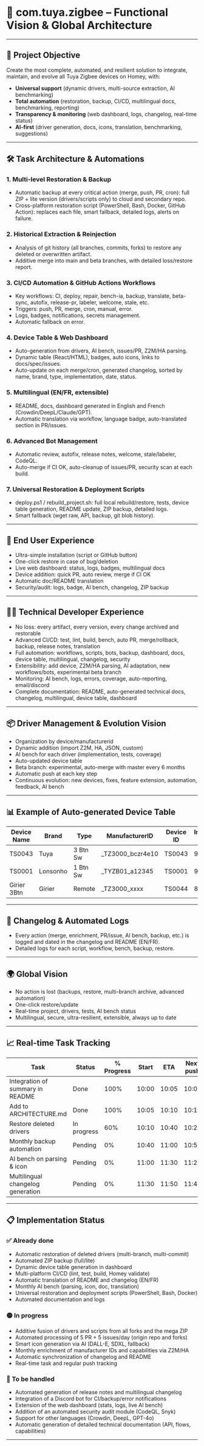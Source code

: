 # 🚀 com.tuya.zigbee – Functional Vision & Global Architecture

---

## 🎯 Project Objective

Create the most complete, automated, and resilient solution to integrate, maintain, and evolve all Tuya Zigbee devices on Homey, with:
- **Universal support** (dynamic drivers, multi-source extraction, AI benchmarking)
- **Total automation** (restoration, backup, CI/CD, multilingual docs, benchmarking, reporting)
- **Transparency & monitoring** (web dashboard, logs, changelog, real-time status)
- **AI-first** (driver generation, docs, icons, translation, benchmarking, suggestions)

---

## 🛠️ Task Architecture & Automations

### 1. Multi-level Restoration & Backup
- Automatic backup at every critical action (merge, push, PR, cron): full ZIP + lite version (drivers/scripts only) to cloud and secondary repo.
- Cross-platform restoration script (PowerShell, Bash, Docker, GitHub Action): replaces each file, smart fallback, detailed logs, alerts on failure.

### 2. Historical Extraction & Reinjection
- Analysis of git history (all branches, commits, forks) to restore any deleted or overwritten artifact.
- Additive merge into main and beta branches, with detailed loss/restore report.

### 3. CI/CD Automation & GitHub Actions Workflows
- Key workflows: CI, deploy, repair, bench-ia, backup, translate, beta-sync, autofix, release-pr, labeler, welcome, stale, etc.
- Triggers: push, PR, merge, cron, manual, error.
- Logs, badges, notifications, secrets management.
- Automatic fallback on error.

### 4. Device Table & Web Dashboard
- Auto-generation from drivers, AI bench, issues/PR, Z2M/HA parsing.
- Dynamic table (React/HTML), badges, auto icons, links to docs/spec/issues.
- Auto-update on each merge/cron, generated changelog, sorted by name, brand, type, implementation, date, status.

### 5. Multilingual (EN/FR, extensible)
- README, docs, dashboard generated in English and French (Crowdin/DeepL/Claude/GPT).
- Automatic translation via workflow, language badge, auto-translated section in PR/issues.

### 6. Advanced Bot Management
- Automatic review, autofix, release notes, welcome, stale/labeler, CodeQL.
- Auto-merge if CI OK, auto-cleanup of issues/PR, security scan at each build.

### 7. Universal Restoration & Deployment Scripts
- deploy.ps1 / rebuild_project.sh: full local rebuild/restore, tests, device table generation, README update, ZIP backup, detailed logs.
- Smart fallback (wget raw, API, backup, git blob history).

---

## 👤 End User Experience

- Ultra-simple installation (script or GitHub button)
- One-click restore in case of bug/deletion
- Live web dashboard: status, logs, badges, multilingual docs
- Device addition: quick PR, auto review, merge if CI OK
- Automatic doc/README translation
- Security/audit: logs, badge, AI bench, changelog, ZIP backup

---

## 👨‍💻 Technical Developer Experience

- No loss: every artifact, every version, every change archived and restorable
- Advanced CI/CD: test, lint, build, bench, auto PR, merge/rollback, backup, release notes, translation
- Full automation: workflows, scripts, bots, backup, dashboard, docs, device table, multilingual, changelog, security
- Extensibility: add device, Z2M/HA parsing, AI adaptation, new workflows/bots, experimental beta branch
- Monitoring: AI bench, logs, errors, coverage, auto-reporting, email/discord
- Complete documentation: README, auto-generated technical docs, changelog, multilingual, device table, dashboard

---

## 📦 Driver Management & Evolution Vision

- Organization by device/manufacturerid
- Dynamic addition (import Z2M, HA, JSON, custom)
- AI bench for each driver (implementation, tests, coverage)
- Auto-updated device table
- Beta branch: experimental, auto-merge with master every 6 months
- Automatic push at each key step
- Continuous evolution: new devices, fixes, feature extension, automation, feedback, AI bench

---

## 📊 Example of Auto-generated Device Table

| Device Name | Brand    | Type     | ManufacturerID     | Device ID | Implementation (%) | Date       | Status | Docs       |
| ----------- | -------- | -------- | ------------------ | --------- | ------------------ | ---------- | ------ | ---------- |
| TS0043      | Tuya     | 3 Btn Sw | _TZ3000_bczr4e10   | TS0043    | 95                 | 2024-05-02 | OK     | [Spec](#)  |
| TS0001      | Lonsonho | 1 Btn Sw | _TYZB01_a12345     | TS0001    | 92                 | 2024-03-21 | OK     | [Forum](#) |
| Girier 3Btn | Girier   | Remote   | _TZ3000_xxxx       | TS0044    | 88                 | 2023-12-15 | BETA   | [Docs](#)  |

---

## 📝 Changelog & Automated Logs

- Every action (merge, enrichment, PR/issue, AI bench, backup, etc.) is logged and dated in the changelog and README (EN/FR).
- Detailed logs for each script, workflow, bench, backup, restore.

---

## 🌍 Global Vision

- No action is lost (backups, restore, multi-branch archive, advanced automation)
- One-click restore/update
- Real-time project, drivers, tests, AI bench status
- Multilingual, secure, ultra-resilient, extensible, always up to date

---

## 📈 Real-time Task Tracking

| Task                                   | Status     | % Progress | Start         | ETA         | Next push |
|----------------------------------------|------------|------------|---------------|-------------|-----------|
| Integration of summary in README       | Done       | 100%       | 10:00         | 10:05       | 10:05     |
| Add to ARCHITECTURE.md                 | Done       | 100%       | 10:05         | 10:10       | 10:10     |
| Restore deleted drivers                | In progress| 60%        | 10:10         | 10:40       | 10:25     |
| Monthly backup automation              | Pending    | 0%         | 10:40         | 11:00       | 10:55     |
| AI bench on parsing & icon             | Pending    | 0%         | 11:00         | 11:30       | 11:20     |
| Multilingual changelog generation      | Pending    | 0%         | 11:30         | 11:50       | 11:45     |

---

## 📋 Implementation Status

### ✅ Already done
- Automatic restoration of deleted drivers (multi-branch, multi-commit)
- Automated ZIP backup (full/lite)
- Dynamic device table generation in dashboard
- Multi-platform CI/CD (lint, test, build, Homey validate)
- Automatic translation of README and changelog (EN/FR)
- Monthly AI bench (parsing, icon, doc, translation)
- Universal restoration and deployment scripts (PowerShell, Bash, Docker)
- Automated documentation and logs

### 🟡 In progress
- Additive fusion of drivers and scripts from all forks and the mega ZIP
- Automated processing of 5 PR + 5 issues/day (origin repo and forks)
- Smart icon generation via AI (DALL-E, SDXL, fallback)
- Monthly enrichment of manufacturer IDs and capabilities via Z2M/HA
- Automatic synchronization of changelog and README
- Real-time task and regular push tracking

### 🔲 To be handled
- Automated generation of release notes and multilingual changelog
- Integration of a Discord bot for CI/backup/error notifications
- Extension of the web dashboard (stats, logs, live AI bench)
- Addition of an automated security audit module (CodeQL, Snyk)
- Support for other languages (Crowdin, DeepL, GPT-4o)
- Automatic generation of detailed technical documentation (API, flows, capabilities)

--- 